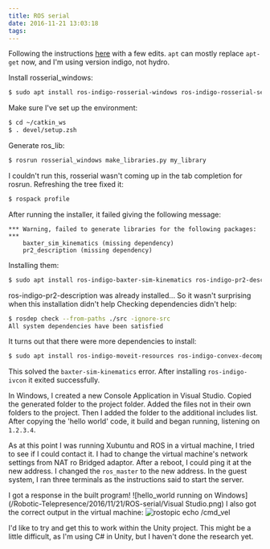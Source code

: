 ```yaml
---
title: ROS serial
date: 2016-11-21 13:03:18
tags:
---
```

Following the instructions [here](http://wiki.ros.org/rosserial_windows/Tutorials/Hello%20World) with a few edits.
`apt` can mostly replace `apt-get` now, and I'm using version indigo, not hydro.

Install rosserial_windows:
```zsh Command line
$ sudo apt install ros-indigo-rosserial-windows ros-indigo-rosserial-server
```
Make sure I've set up the environment:
```zsh Command line
$ cd ~/catkin_ws
$ . devel/setup.zsh
```
Generate ros_lib:
```zsh Command line
$ rosrun rosserial_windows make_libraries.py my_library
```
I couldn't run this, rosserial wasn't coming up in the tab completion for rosrun.
Refreshing the tree fixed it:
```zsh Command line
$ rospack profile
```
After running the installer, it failed giving the following message:
```none rosrun output
*** Warning, failed to generate libraries for the following packages: ***
    baxter_sim_kinematics (missing dependency)
    pr2_description (missing dependency)
```
Installing them:
```zsh Command line
$ sudo apt install ros-indigo-baxter-sim-kinematics ros-indigo-pr2-description 
```
ros-indigo-pr2-description was already installed...
So it wasn't surprising when this installation didn't help
Checking dependencies didn't help:
```zsh Command line
$ rosdep check --from-paths ./src -ignore-src
All system dependencies have been satisfied
```
It turns out that there were more dependencies to install:
```zsh Command line
$ sudo apt install ros-indigo-moveit-resources ros-indigo-convex-decomposition
```
This solved the `baxter-sim-kinematics` error.
After installing `ros-indigo-ivcon` it exited successfully.

In Windows, I created a new Console Application in Visual Studio.
Copied the generated folder to the project folder.
Added the files not in their own folders to the project.
Then I added the folder to the additional includes list.
After copying the 'hello world' code, it build and began running, listening on `1.2.3.4`.

As at this point I was running Xubuntu and ROS in a virtual machine, I tried to see if I could contact it.
I had to change the virtual machine's network settings from NAT ro Bridged adaptor.
After a reboot, I could ping it at the new address.
I changed the `ros_master` to the new address.
In the guest system, I ran three terminals as the instructions said to start the server.

I got a response in the built program!
![hello_world running on Windows](/Robotic-Telepresence/2016/11/21/ROS-serial/Visual Studio.png)
I also got the correct output in the virtual machine:
![rostopic echo /cmd_vel](/Robotic-Telepresence/2016/11/21/ROS-serial/Terminal.png)

I'd like to try and get this to work within the Unity project.
This might be a little difficult, as I'm using C# in Unity, but I haven't done the research yet.
